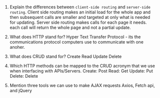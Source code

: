 1.  Explain the differences between `client-side routing` and `server-side routing`.
        Client side routing makes an initial load for the whole app and then subsequent calls are smaller and targeted at only what is needed for updating.
        Server side routing makes calls for each page it needs. each call will return the whole page and not a partial update.

1.  What does HTTP stand for?
        Hyper Text Transfer Protocol - its the communications protocol computers use to communicate with one anoher. 
1.  What does CRUD stand for?
        Create Read Update Delete
1.  Which HTTP methods can be mapped to the CRUD acronym that we use when interfacing with APIs/Servers.
        Create: Post
        Read: Get
        Update: Put
        Delete: Delete
1.  Mention three tools we can use to make AJAX requests
        Axios, Fetch api, and jQuery
